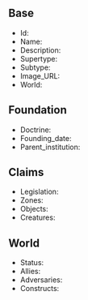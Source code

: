 ## Base
- <span class="text-field" data-tooltip="Text">Id</span>: 
- <span class="text-field" data-tooltip="Text">Name</span>: 
- <span class="text-field" data-tooltip="Text">Description</span>: 
- <span class="text-field" data-tooltip="Text">Supertype</span>: 
- <span class="text-field" data-tooltip="Text">Subtype</span>: 
- <span class="text-field" data-tooltip="Text">Image_URL</span>: 
- <span class="text-field" data-tooltip="Text">World</span>: 

## Foundation
- <span class="text-field" data-tooltip="Text">Doctrine</span>: 
- <span class="number-field" data-tooltip="Number, max: 0">Founding_date</span>: 
- <span class="link-field" data-tooltip="Single Institution">Parent_institution</span>: 

## Claims
- <span class="multi-link-field" data-tooltip="Multi Law">Legislation</span>: 
- <span class="multi-link-field" data-tooltip="Multi Zone">Zones</span>: 
- <span class="multi-link-field" data-tooltip="Multi Object">Objects</span>: 
- <span class="multi-link-field" data-tooltip="Multi Creature">Creatures</span>: 

## World
- <span class="text-field" data-tooltip="Text">Status</span>: 
- <span class="multi-link-field" data-tooltip="Multi Institution">Allies</span>: 
- <span class="multi-link-field" data-tooltip="Multi Institution">Adversaries</span>: 
- <span class="multi-link-field" data-tooltip="Multi Construct">Constructs</span>: 

